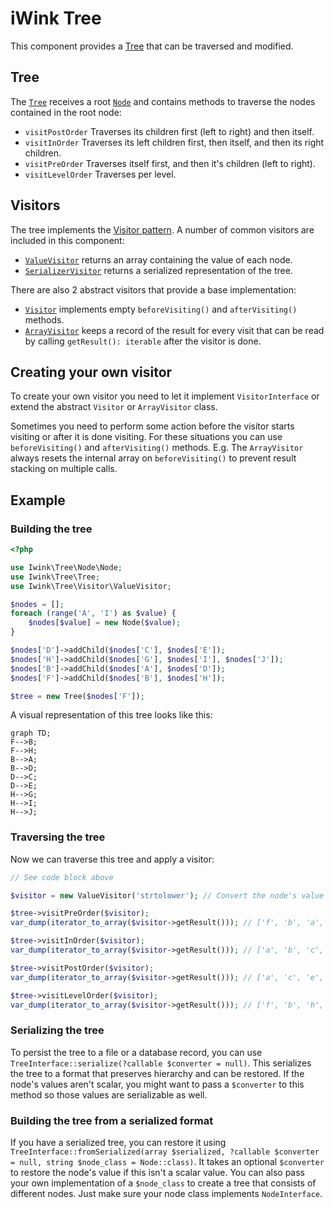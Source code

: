 # iWink Tree

This component provides a [Tree](https://en.wikipedia.org/wiki/Tree_%28data_structure%29) that can be traversed and 
modified.

## Tree

The [`Tree`](src/TreeInterface.php) receives a root [`Node`](src/Node/NodeInterface.php) and contains methods to traverse the 
nodes contained in the root node: 

- `visitPostOrder` Traverses its children first (left to right) and then itself.
- `visitInOrder` Traverses its left children first, then itself, and then its right children.
- `visitPreOrder` Traverses itself first, and then it's children (left to right).
- `visitLevelOrder` Traverses per level.

## Visitors

The tree implements the [Visitor pattern](https://en.wikipedia.org/wiki/Visitor_pattern). A number of common visitors 
are included in this component:

- [`ValueVisitor`](src/Visitor/ValueVisitor.php) returns an array containing the value of each node.
- [`SerializerVisitor`](src/Visitor/SerializerVisitor.php) returns a serialized representation of the tree.

There are also 2 abstract visitors that provide a base implementation:

- [`Visitor`](src/Visitor/Visitor.php) implements empty `beforeVisiting()` and `afterVisiting()` methods.
- [`ArrayVisitor`](src/Visitor/ArrayVisitor.php) keeps a record of the result for every visit that can be read by calling `getResult(): iterable` after the visitor is done.

## Creating your own visitor

To create your own visitor you need to let it implement `VisitorInterface` or extend the abstract `Visitor` or
`ArrayVisitor` class.

Sometimes you need to perform some action before the visitor starts visiting or after it is done visiting. For
these situations you can use `beforeVisiting()` and `afterVisiting()` methods. E.g. The `ArrayVisitor` always resets the
internal array on `beforeVisiting()` to prevent result stacking on multiple calls.


## Example

### Building the tree

```php
<?php

use Iwink\Tree\Node\Node;
use Iwink\Tree\Tree;
use Iwink\Tree\Visitor\ValueVisitor;

$nodes = [];
foreach (range('A', 'I') as $value) {
	$nodes[$value] = new Node($value);
}

$nodes['D']->addChild($nodes['C'], $nodes['E']);
$nodes['H']->addChild($nodes['G'], $nodes['I'], $nodes['J']);
$nodes['B']->addChild($nodes['A'], $nodes['D']);
$nodes['F']->addChild($nodes['B'], $nodes['H']);

$tree = new Tree($nodes['F']);

```

A visual representation of this tree looks like this:

```mermaid
graph TD;
F-->B;
F-->H;
B-->A;
B-->D;
D-->C;
D-->E;
H-->G;
H-->I;
H-->J;
```

### Traversing the tree

Now we can traverse this tree and apply a visitor:

```php
// See code block above

$visitor = new ValueVisitor('strtolower'); // Convert the node's value to lowercase

$tree->visitPreOrder($visitor);
var_dump(iterator_to_array($visitor->getResult())); // ['f', 'b', 'a', 'd', 'c', 'e', 'h', 'g', 'i', 'j']

$tree->visitInOrder($visitor);
var_dump(iterator_to_array($visitor->getResult())); // ['a', 'b', 'c', 'd', 'e', 'f', 'g', 'h', 'i' 'j']

$tree->visitPostOrder($visitor);
var_dump(iterator_to_array($visitor->getResult())); // ['a', 'c', 'e', 'd', 'b', 'g', 'i', 'j', 'h', 'f']

$tree->visitLevelOrder($visitor);
var_dump(iterator_to_array($visitor->getResult())); // ['f', 'b', 'h', 'a', 'd', 'g', 'i', 'j', 'c', 'e']

```

### Serializing the tree

To persist the tree to a file or a database record, you can use `TreeInterface::serialize(?callable $converter = null)`. 
This serializes the tree to a format that preserves hierarchy and can be restored. If the node's values aren't scalar, 
you might want to pass a `$converter` to this method so those values are serializable as well. 

### Building the tree from a serialized format

If you have a serialized tree, you can restore it using 
`TreeInterface::fromSerialized(array $serialized, ?callable $converter = null, string $node_class = Node::class)`. It 
takes an optional `$converter` to restore the node's value if this isn't a scalar value. You can also pass your own 
implementation of a `$node_class` to create a tree that consists of different nodes. Just make sure your node class 
implements `NodeInterface`.  
